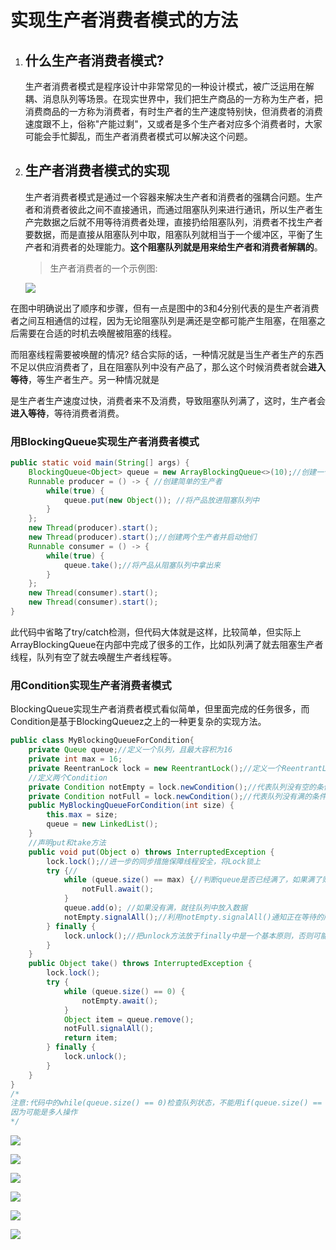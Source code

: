 # 实现生产者消费者模式的方法

1. ## 什么生产者消费者模式?

   生产者消费者模式是程序设计中非常常见的一种设计模式，被广泛运用在解耦、消息队列等场景。在现实世界中，我们把生产商品的一方称为生产者，把消费商品的一方称为消费者，有时生产者的生产速度特别快，但消费者的消费速度跟不上，俗称"产能过剩"，又或者是多个生产者对应多个消费者时，大家可能会手忙脚乱，而生产者消费者模式可以解决这个问题。

2. ## 生产者消费者模式的实现

   生产者消费者模式是通过一个容器来解决生产者和消费者的强耦合问题。生产者和消费者彼此之间不直接通讯，而通过阻塞队列来进行通讯，所以生产者生产完数据之后就不用等待消费者处理，直接扔给阻塞队列，消费者不找生产者要数据，而是直接从阻塞队列中取，阻塞队列就相当于一个缓冲区，平衡了生产者和消费者的处理能力。**这个阻塞队列就是用来给生产者和消费者解耦的**。

   > 生产者消费者的一个示例图:

   ![](F:\笔记\java_Study\Multithreading\asstes\生产者消费者图.png)

在图中明确说出了顺序和步骤，但有一点是图中的3和4分别代表的是生产者消费者之间互相通信的过程，因为无论阻塞队列是满还是空都可能产生阻塞，在阻塞之后需要在合适的时机去唤醒被阻塞的线程。

而阻塞线程需要被唤醒的情况? 结合实际的话，一种情况就是当生产者生产的东西不足以供应消费者了，且在阻塞队列中没有产品了，那么这个时候消费者就会**进入等待**，等生产者生产。另一种情况就是

是生产者生产速度过快，消费者来不及消费，导致阻塞队列满了，这时，生产者会**进入等待**，等待消费者消费。

### 用BlockingQueue实现生产者消费者模式

```java
public static void main(String[] args) {
    BlockingQueue<Object> queue = new ArrayBlockingQueue<>(10);//创建一个ArrayBlockingQueue类型的BlockingQueue,命名为queue并将它的容量设置为10；
    Runnable producer = () -> { //创建简单的生产者
        while(true) {
            queue.put(new Object()); //将产品放进阻塞队列中
        }
    };
    new Thread(producer).start();
    new Thread(producer).start();//创建两个生产者并启动他们
    Runnable consumer = () -> {
        while(true) {
            queue.take();//将产品从阻塞队列中拿出来
        }
    };
    new Thread(consumer).start();
    new Thread(consumer).start();
}
```

此代码中省略了try/catch检测，但代码大体就是这样，比较简单，但实际上ArrayBlockingQueue在内部中完成了很多的工作，比如队列满了就去阻塞生产者线程，队列有空了就去唤醒生产者线程等。

### 用Condition实现生产者消费者模式

BlockingQueue实现生产者消费者模式看似简单，但里面完成的任务很多，而Condition是基于BlockingQueuez之上的一种更复杂的实现方法。

```java
public class MyBlockingQueueForCondition{
    private Queue queue;//定义一个队列，且最大容积为16
    private int max = 16;
    private ReentranLock lock = new ReentrantLock();//定义一个ReentrantLock类型的Lock锁
    //定义两个Condition
    private Condition notEmpty = lock.newCondition();//代表队列没有空的条件
    private Condition notFull = lock.newCondition();//代表队列没有满的条件
    public MyBlockingQueueForCondition(int size) {
        this.max = size;
        queue = new LinkedList();
    }
    //声明put和take方法
    public void put(Object o) throws InterruptedException {
        lock.lock();//进一步的同步措施保障线程安全，将Lock锁上
        try {//
            while (queue.size() == max) {//判断queue是否已经满了，如果满了则调用notFull的await()阻塞生产者线程并释放Lock.
                notFull.await();
            }
            queue.add(o); //如果没有满，就往队列中放入数据
            notEmpty.signalAll();//利用notEmpty.signalAll()通知正在等待的所有消费者并唤醒它们。
        } finally {
            lock.unlock();//把unlock方法放于finally中是一个基本原则，否则可能产生无法释放锁的情况
        }
    }
    public Object take() throws InterruptedException {
        lock.lock();
        try {
            while (queue.size() == 0) {
                notEmpty.await();
            }
            Object item = queue.remove();
            notFull.signalAll();
            return item;
        } finally {
            lock.unlock();
        }
    }
}
/*
注意:代码中的while(queue.size() == 0)检查队列状态，不能用if(queue.size() == 0)
因为可能是多人操作
*/
```

![](F:\笔记\java_Study\Multithreading\asstes\Condition条件实现.png)

![](F:\笔记\java_Study\Multithreading\asstes\wait实现生产者消费者.png)

![](F:\笔记\java_Study\Multithreading\asstes\wait实现生产者消费者2.png)

![](F:\笔记\java_Study\Multithreading\asstes\wait实现生产者消费者3.png)

![](F:\笔记\java_Study\Multithreading\asstes\wait实现生产者消费者4.png)

![](F:\笔记\java_Study\Multithreading\asstes\wait实现生产者消费者5.png)